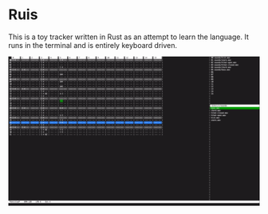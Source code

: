 Ruis
====

This is a toy tracker written in Rust as an attempt to learn the language. It runs in the terminal and is entirely keyboard driven.

![ruis in action](ruis.gif)
